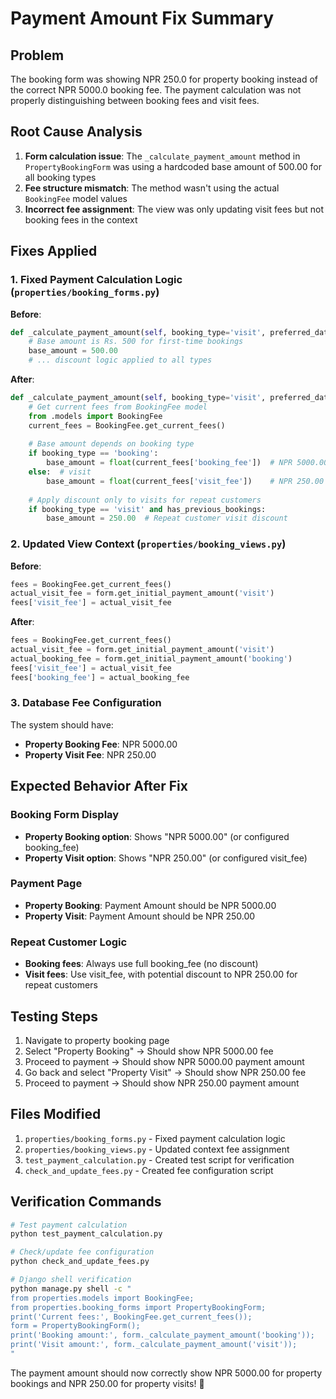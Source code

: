 # Payment Amount Fix Summary

## Problem
The booking form was showing NPR 250.0 for property booking instead of the correct NPR 5000.0 booking fee. The payment calculation was not properly distinguishing between booking fees and visit fees.

## Root Cause Analysis
1. **Form calculation issue**: The `_calculate_payment_amount` method in `PropertyBookingForm` was using a hardcoded base amount of 500.00 for all booking types
2. **Fee structure mismatch**: The method wasn't using the actual `BookingFee` model values
3. **Incorrect fee assignment**: The view was only updating visit fees but not booking fees in the context

## Fixes Applied

### 1. Fixed Payment Calculation Logic (`properties/booking_forms.py`)
**Before**:
```python
def _calculate_payment_amount(self, booking_type='visit', preferred_date=None):
    # Base amount is Rs. 500 for first-time bookings
    base_amount = 500.00
    # ... discount logic applied to all types
```

**After**:
```python
def _calculate_payment_amount(self, booking_type='visit', preferred_date=None):
    # Get current fees from BookingFee model
    from .models import BookingFee
    current_fees = BookingFee.get_current_fees()
    
    # Base amount depends on booking type
    if booking_type == 'booking':
        base_amount = float(current_fees['booking_fee'])  # NPR 5000.00
    else:  # visit
        base_amount = float(current_fees['visit_fee'])    # NPR 250.00
    
    # Apply discount only to visits for repeat customers
    if booking_type == 'visit' and has_previous_bookings:
        base_amount = 250.00  # Repeat customer visit discount
```

### 2. Updated View Context (`properties/booking_views.py`)
**Before**:
```python
fees = BookingFee.get_current_fees()
actual_visit_fee = form.get_initial_payment_amount('visit')
fees['visit_fee'] = actual_visit_fee
```

**After**:
```python
fees = BookingFee.get_current_fees()
actual_visit_fee = form.get_initial_payment_amount('visit')
actual_booking_fee = form.get_initial_payment_amount('booking')
fees['visit_fee'] = actual_visit_fee
fees['booking_fee'] = actual_booking_fee
```

### 3. Database Fee Configuration
The system should have:
- **Property Booking Fee**: NPR 5000.00
- **Property Visit Fee**: NPR 250.00

## Expected Behavior After Fix

### Booking Form Display
- **Property Booking option**: Shows "NPR 5000.00" (or configured booking_fee)
- **Property Visit option**: Shows "NPR 250.00" (or configured visit_fee)

### Payment Page
- **Property Booking**: Payment Amount should be NPR 5000.00
- **Property Visit**: Payment Amount should be NPR 250.00

### Repeat Customer Logic
- **Booking fees**: Always use full booking_fee (no discount)
- **Visit fees**: Use visit_fee, with potential discount to NPR 250.00 for repeat customers

## Testing Steps
1. Navigate to property booking page
2. Select "Property Booking" → Should show NPR 5000.00 fee
3. Proceed to payment → Should show NPR 5000.00 payment amount
4. Go back and select "Property Visit" → Should show NPR 250.00 fee  
5. Proceed to payment → Should show NPR 250.00 payment amount

## Files Modified
1. `properties/booking_forms.py` - Fixed payment calculation logic
2. `properties/booking_views.py` - Updated context fee assignment
3. `test_payment_calculation.py` - Created test script for verification
4. `check_and_update_fees.py` - Created fee configuration script

## Verification Commands
```bash
# Test payment calculation
python test_payment_calculation.py

# Check/update fee configuration  
python check_and_update_fees.py

# Django shell verification
python manage.py shell -c "
from properties.models import BookingFee;
from properties.booking_forms import PropertyBookingForm;
print('Current fees:', BookingFee.get_current_fees());
form = PropertyBookingForm();
print('Booking amount:', form._calculate_payment_amount('booking'));
print('Visit amount:', form._calculate_payment_amount('visit'));
"
```

The payment amount should now correctly show NPR 5000.00 for property bookings and NPR 250.00 for property visits! 🎉
